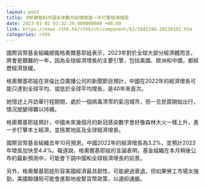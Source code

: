 ```yaml
---
layout: post
title: IMF總裁料中國未來數月疫情將進一步打擊經濟增長
date: 2023-01-02 03:32:26.000000000 +08:00
link: https://news.rthk.hk/rthk/ch/component/k2/1682198-20230102.htm
categories: rthk
---
```


國際貨幣基金組織總裁格奧爾基耶娃表示，2023年對於全球大部分經濟體而言，將會是艱難的一年，因為全球經濟增長的主要引擎，包括美國、歐洲和中國，都經歷經濟放緩。

格奧爾基耶娃在哥倫比亞廣播公司的新聞節目預計，中國在2022年的經濟增長可能只達到全球平均、或低於全球平均增長，是40年來首次。

她憶述上月訪華行程期間，處於一個病毒清零的氣泡城市，但一旦民眾開始出行，情況就變得難以持續。

格奧爾基耶娃預計，中國未來幾個月的新冠感染數字會好像森林大火一樣上升，進一步打擊本土經濟，並拖累地區及全球經濟增長。

國際貨幣基金組織去年10月預測，中國2022年的經濟增長為3.2%，並預計2023年增長加快至4.4%。報道說，格奧爾基耶娃的言論表明，基金組織在本月稍後公布的最新預測中，可能會下調中國和全球經濟增長的前景。

另外，格奧爾基耶娃形容美國經濟最具韌性，可能避過衰退，但如果勞工市場太強勁，美國聯儲局可能會進取地收緊貨幣政策，以遏抑通脹。
